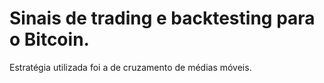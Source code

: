 # Sinais de trading e backtesting para o Bitcoin.

Estratégia utilizada foi a de cruzamento de médias móveis.

